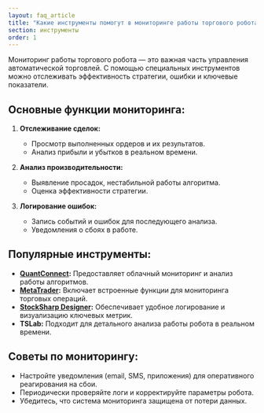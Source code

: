 ```yaml
---
layout: faq_article
title: "Какие инструменты помогут в мониторинге работы торгового робота?"
section: инструменты
order: 1
---
```


Мониторинг работы торгового робота — это важная часть управления автоматической торговлей. С помощью специальных инструментов можно отслеживать эффективность стратегии, ошибки и ключевые показатели.

## Основные функции мониторинга:

1. **Отслеживание сделок:**
   - Просмотр выполненных ордеров и их результатов.
   - Анализ прибыли и убытков в реальном времени.

2. **Анализ производительности:**
   - Выявление просадок, нестабильной работы алгоритма.
   - Оценка эффективности стратегии.

3. **Логирование ошибок:**
   - Запись событий и ошибок для последующего анализа.
   - Уведомления о сбоях в работе.

## Популярные инструменты:

- **[QuantConnect](https://www.quantconnect.com/):** Предоставляет облачный мониторинг и анализ работы алгоритмов.
- **[MetaTrader](https://www.metatrader4.com/):** Включает встроенные функции для мониторинга торговых операций.
- **[StockSharp Designer](https://stocksharp.ru/):** Обеспечивает удобное логирование и визуализацию ключевых метрик.
- **TSLab:** Подходит для детального анализа работы робота в реальном времени.

## Советы по мониторингу:

- Настройте уведомления (email, SMS, приложения) для оперативного реагирования на сбои.
- Периодически проверяйте логи и корректируйте параметры робота.
- Убедитесь, что система мониторинга защищена от потери данных.
